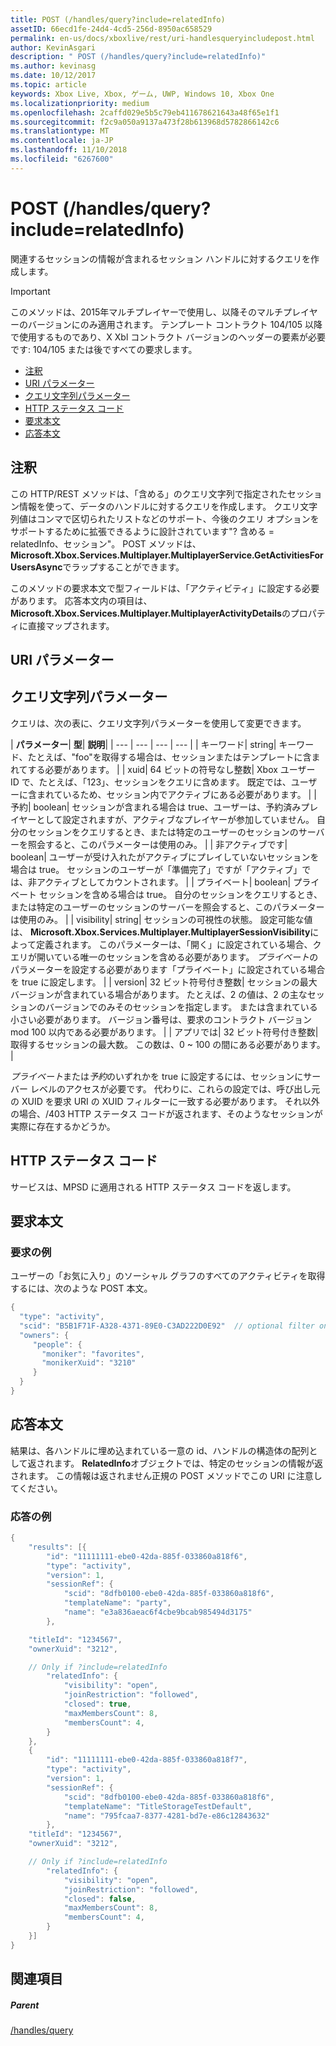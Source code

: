 ```yaml
---
title: POST (/handles/query?include=relatedInfo)
assetID: 66ecd1fe-24d4-4cd5-256d-8950ac658529
permalink: en-us/docs/xboxlive/rest/uri-handlesqueryincludepost.html
author: KevinAsgari
description: " POST (/handles/query?include=relatedInfo)"
ms.author: kevinasg
ms.date: 10/12/2017
ms.topic: article
keywords: Xbox Live, Xbox, ゲーム, UWP, Windows 10, Xbox One
ms.localizationpriority: medium
ms.openlocfilehash: 2caffd029e5b5c79eb411678621643a48f65e1f1
ms.sourcegitcommit: f2c9a050a9137a473f28b613968d5782866142c6
ms.translationtype: MT
ms.contentlocale: ja-JP
ms.lasthandoff: 11/10/2018
ms.locfileid: "6267600"
---
```

# <a name="post-handlesqueryincluderelatedinfo"></a>POST (/handles/query?include=relatedInfo)
関連するセッションの情報が含まれるセッション ハンドルに対するクエリを作成します。

> [!IMPORTANT]
> このメソッドは、2015年マルチプレイヤーで使用し、以降そのマルチプレイヤーのバージョンにのみ適用されます。 テンプレート コントラクト 104/105 以降で使用するものであり、X Xbl コントラクト バージョンのヘッダーの要素が必要です: 104/105 または後ですべての要求します。

  * [注釈](#ID4ET)
  * [URI パラメーター](#ID4ECB)
  * [クエリ文字列パラメーター](#ID4EPB)
  * [HTTP ステータス コード](#ID4EAF)
  * [要求本文](#ID4EHF)
  * [応答本文](#ID4EZF)

<a id="ID4ET"></a>


## <a name="remarks"></a>注釈

この HTTP/REST メソッドは、「含める」のクエリ文字列で指定されたセッション情報を使って、データのハンドルに対するクエリを作成します。 クエリ文字列値はコンマで区切られたリストなどのサポート、今後のクエリ オプションをサポートするために拡張できるように設計されています"? 含める = relatedInfo、セッション"。 POST メソッドは、 **Microsoft.Xbox.Services.Multiplayer.MultiplayerService.GetActivitiesForUsersAsync**でラップすることができます。

このメソッドの要求本文で型フィールドは、「アクティビティ」に設定する必要があります。 応答本文内の項目は、 **Microsoft.Xbox.Services.Multiplayer.MultiplayerActivityDetails**のプロパティに直接マップされます。

<a id="ID4ECB"></a>


## <a name="uri-parameters"></a>URI パラメーター

<a id="ID4EPB"></a>


## <a name="query-string-parameters"></a>クエリ文字列パラメーター

クエリは、次の表に、クエリ文字列パラメーターを使用して変更できます。

| <b>パラメーター</b>| <b>型</b>| <b>説明</b>|
| --- | --- | --- | --- |
| キーワード| string| キーワード、たとえば、"foo"を取得する場合は、セッションまたはテンプレートに含まれてする必要があります。 |
| xuid| 64 ビットの符号なし整数| Xbox ユーザー ID で、たとえば、「123」、セッションをクエリに含めます。 既定では、ユーザーに含まれているため、セッション内でアクティブにある必要があります。 |
| 予約| boolean| セッションが含まれる場合は true、ユーザーは、予約済みプレイヤーとして設定されますが、アクティブなプレイヤーが参加していません。 自分のセッションをクエリするとき、または特定のユーザーのセッションのサーバーを照会すると、このパラメーターは使用のみ。 |
| 非アクティブです| boolean| ユーザーが受け入れたがアクティブにプレイしていないセッションを 場合は true。 セッションのユーザーが「準備完了」ですが「アクティブ」では、非アクティブとしてカウントされます。 |
| プライベート| boolean| プライベート セッションを含める場合は true。 自分のセッションをクエリするとき、または特定のユーザーのセッションのサーバーを照会すると、このパラメーターは使用のみ。 |
| visibility| string| セッションの可視性の状態。 設定可能な値は、 <b>Microsoft.Xbox.Services.Multiplayer.MultiplayerSessionVisibility</b>によって定義されます。 このパラメーターは、「開く」に設定されている場合、クエリが開いている唯一のセッションを含める必要があります。 <i>プライベート</i>のパラメーターを設定する必要があります「プライベート」に設定されている場合を true に設定します。 |
| version| 32 ビット符号付き整数| セッションの最大バージョンが含まれている場合があります。 たとえば、2 の値は、2 の主なセッションのバージョンでのみそのセッションを指定します。 または含まれている小さい必要があります。 バージョン番号は、要求のコントラクト バージョン mod 100 以内である必要があります。 |
| アプリでは| 32 ビット符号付き整数| 取得するセッションの最大数。 この数は、0 ~ 100 の間にある必要があります。 |


*プライベート*または*予約*のいずれかを true に設定するには、セッションにサーバー レベルのアクセスが必要です。 代わりに、これらの設定では、呼び出し元の XUID を要求 URI の XUID フィルターに一致する必要があります。 それ以外の場合、/403 HTTP ステータス コードが返されます、そのようなセッションが実際に存在するかどうか。

<a id="ID4EAF"></a>


## <a name="http-status-codes"></a>HTTP ステータス コード
サービスは、MPSD に適用される HTTP ステータス コードを返します。  
<a id="ID4EHF"></a>


## <a name="request-body"></a>要求本文

<a id="ID4ENF"></a>


### <a name="sample-request"></a>要求の例

ユーザーの「お気に入り」のソーシャル グラフのすべてのアクティビティを取得するには、次のような POST 本文。


```cpp
{
  "type": "activity",
  "scid": "B5B1F71F-A328-4371-89E0-C3AD222D0E92"  // optional filter on scid
  "owners": {
     "people": {
       "moniker": "favorites",
       "monikerXuid": "3210"
     }
  }
}

```


<a id="ID4EZF"></a>


## <a name="response-body"></a>応答本文

結果は、各ハンドルに埋め込まれている一意の id、ハンドルの構造体の配列として返されます。 **RelatedInfo**オブジェクトでは、特定のセッションの情報が返されます。 この情報は返されません正規の POST メソッドでこの URI に注意してください。

<a id="ID4EDG"></a>


### <a name="sample-response"></a>応答の例


```cpp
{
    "results": [{
        "id": "11111111-ebe0-42da-885f-033860a818f6",
        "type": "activity",
        "version": 1,
        "sessionRef": {
            "scid": "8dfb0100-ebe0-42da-885f-033860a818f6",
            "templateName": "party",
            "name": "e3a836aeac6f4cbe9bcab985494d3175"
        },

    "titleId": "1234567",
    "ownerXuid": "3212",

    // Only if ?include=relatedInfo
        "relatedInfo": {
            "visibility": "open",
            "joinRestriction": "followed",
            "closed": true,
            "maxMembersCount": 8,
            "membersCount": 4,
        }
    },
    {
        "id": "11111111-ebe0-42da-885f-033860a818f7",
        "type": "activity",
        "version": 1,
        "sessionRef": {
            "scid": "8dfb0100-ebe0-42da-885f-033860a818f6",
            "templateName": "TitleStorageTestDefault",
            "name": "795fcaa7-8377-4281-bd7e-e86c12843632"
        },
    "titleId": "1234567",
    "ownerXuid": "3212",

    // Only if ?include=relatedInfo
        "relatedInfo": {
            "visibility": "open",
            "joinRestriction": "followed",
            "closed": false,
            "maxMembersCount": 8,
            "membersCount": 4,
        }
    }]
}

```


<a id="ID4ENG"></a>


## <a name="see-also"></a>関連項目

<a id="ID4EPG"></a>


##### <a name="parent"></a>Parent

[/handles/query](uri-handlesquery.md)
